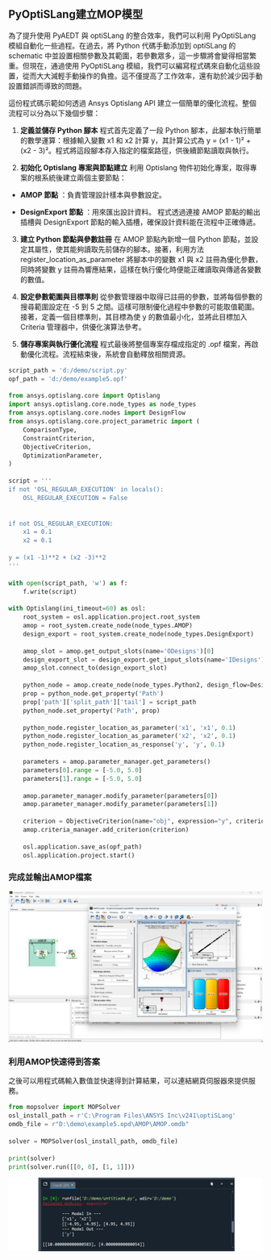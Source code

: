 PyOptiSLang建立MOP模型
---

為了提升使用 PyAEDT 與 optiSLang 的整合效率，我們可以利用 PyOptiSLang 模組自動化一些過程。在過去，將 Python 代碼手動添加到 optiSLang 的 schematic 中並設置相關參數及其範圍，若參數眾多，這一步驟將會變得相當繁重。但現在，通過使用 PyOptiSLang 模組，我們可以編寫程式碼來自動化這些設置，從而大大減輕手動操作的負擔。這不僅提高了工作效率，還有助於減少因手動設置錯誤而導致的問題。

這份程式碼示範如何透過 Ansys Optislang API 建立一個簡單的優化流程。整個流程可以分為以下幾個步驟：
 
1. **定義並儲存 Python 腳本** 
程式首先定義了一段 Python 腳本，此腳本執行簡單的數學運算：根據輸入變數 x1 和 x2 計算 y，其計算公式為 y = (x1 - 1)² + (x2 - 3)²。程式將這段腳本存入指定的檔案路徑，供後續節點讀取與執行。
 
2. **初始化 Optislang 專案與節點建立** 
利用 Optislang 物件初始化專案，取得專案的根系統後建立兩個主要節點： 
  - **AMOP 節點** ：負責管理設計樣本與參數設定。
 
  - **DesignExport 節點** ：用來匯出設計資料。
程式透過連接 AMOP 節點的輸出插槽與 DesignExport 節點的輸入插槽，確保設計資料能在流程中正確傳遞。
 
3. **建立 Python 節點與參數註冊** 
在 AMOP 節點內新增一個 Python 節點，並設定其屬性，使其能夠讀取先前儲存的腳本。接著，利用方法 register_location_as_parameter 將腳本中的變數 x1 與 x2 註冊為優化參數，同時將變數 y 註冊為響應結果，這樣在執行優化時便能正確讀取與傳遞各變數的數值。
 
4. **設定參數範圍與目標準則** 
從參數管理器中取得已註冊的參數，並將每個參數的搜尋範圍設定在 -5 到 5 之間。這樣可限制優化過程中參數的可能取值範圍。接著，定義一個目標準則，其目標為使 y 的數值最小化，並將此目標加入 Criteria 管理器中，供優化演算法參考。
 
5. **儲存專案與執行優化流程** 
程式最後將整個專案存檔成指定的 .opf 檔案，再啟動優化流程。流程結束後，系統會自動釋放相關資源。

```python
script_path = 'd:/demo/script.py'
opf_path = 'd:/demo/example5.opf'

from ansys.optislang.core import Optislang
import ansys.optislang.core.node_types as node_types
from ansys.optislang.core.nodes import DesignFlow
from ansys.optislang.core.project_parametric import (
    ComparisonType,
    ConstraintCriterion,
    ObjectiveCriterion,
    OptimizationParameter,
)

script = '''
if not 'OSL_REGULAR_EXECUTION' in locals(): 
    OSL_REGULAR_EXECUTION = False


if not OSL_REGULAR_EXECUTION:
    x1 = 0.1
    x2 = 0.1

y = (x1 -1)**2 + (x2 -3)**2
'''

with open(script_path, 'w') as f:
    f.write(script)

with Optislang(ini_timeout=60) as osl:
    root_system = osl.application.project.root_system
    amop = root_system.create_node(node_types.AMOP)
    design_export = root_system.create_node(node_types.DesignExport)
    
    amop_slot = amop.get_output_slots(name='ODesigns')[0]
    design_export_slot = design_export.get_input_slots(name='IDesigns')[0]
    amop_slot.connect_to(design_export_slot)
    
    python_node = amop.create_node(node_types.Python2, design_flow=DesignFlow.RECEIVE_SEND)
    prop = python_node.get_property('Path')
    prop['path']['split_path']['tail'] = script_path
    python_node.set_property('Path', prop)
    
    python_node.register_location_as_parameter('x1', 'x1', 0.1)
    python_node.register_location_as_parameter('x2', 'x2', 0.1)
    python_node.register_location_as_response('y', 'y', 0.1)
    
    parameters = amop.parameter_manager.get_parameters()
    parameters[0].range = [-5.0, 5.0]
    parameters[1].range = [-5.0, 5.0]
    
    amop.parameter_manager.modify_parameter(parameters[0])
    amop.parameter_manager.modify_parameter(parameters[1])
    
    criterion = ObjectiveCriterion(name="obj", expression="y", criterion=ComparisonType.MIN)
    amop.criteria_manager.add_criterion(criterion)
    
    osl.application.save_as(opf_path)
    osl.application.project.start()

```

### 完成並輸出AMOP檔案
![2025-02-01_12-41-58](/assets/2025-02-01_12-41-58.png)

### 利用AMOP快速得到答案
之後可以用程式碼輸入數值並快速得到計算結果，可以連結網頁伺服器來提供服務。

``` python
from mopsolver import MOPSolver
osl_install_path = r'C:\Program Files\ANSYS Inc\v241\optiSLang'
omdb_file = r"D:\demo\example5.opd\AMOP\AMOP.omdb"

solver = MOPSolver(osl_install_path, omdb_file)

print(solver)
print(solver.run([[0, 0], [1, 1]]))
```

![2024-05-30_14-49-54](/assets/2024-05-30_14-49-54.png)